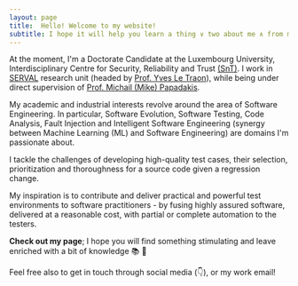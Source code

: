 ```yaml
---
layout: page
title:  Hello! Welcome to my website!
subtitle: I hope it will help you learn a thing ∨ two about me ∧ from me (possibly)
---
```


At the moment, I'm a Doctorate Candidate at the Luxembourg University, Interdisciplinary Centre for Security, Reliability and Trust [(SnT)](https://wwwfr.uni.lu/snt). I work in [SERVAL](https://wwwfr.uni.lu/snt/research/serval) research unit (headed by [Prof. Yves Le Traon](https://wwwfr.uni.lu/snt/people/yves_le_traon)), while being under direct supervision of [Prof. Michail (Mike) Papadakis](https://mpapad.github.io/).

My academic and industrial interests revolve around the area of Software Engineering. In particular, Software Evolution, Software Testing, Code Analysis, Fault Injection and Intelligent Software Engineering (synergy between Machine Learning (ML) and Software Engineering) are domains I'm passionate about.

I tackle the challenges of developing high-quality test cases, their selection, prioritization and thoroughness for a source code given a regression change.

My inspiration is to contribute and deliver practical and powerful test environments to software practitioners - by fusing highly assured software, delivered at a reasonable cost, with partial or complete automation to the testers.

**Check out my page**; I hope you will find something stimulating and leave enriched with a bit of knowledge :books:  :evergreen_tree: 

Feel free also to get in touch through social media (👇), or my work email!
